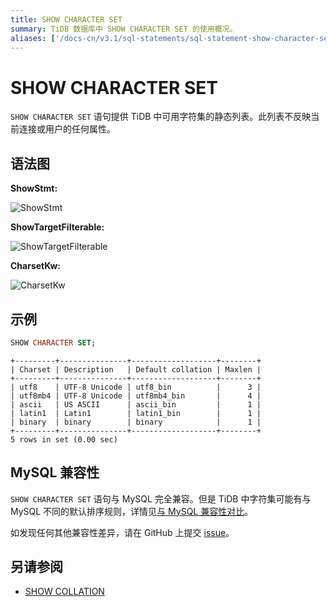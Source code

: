 ```yaml
---
title: SHOW CHARACTER SET
summary: TiDB 数据库中 SHOW CHARACTER SET 的使用概况。
aliases: ['/docs-cn/v3.1/sql-statements/sql-statement-show-character-set/','/docs-cn/v3.1/reference/sql/statements/show-character-set/']
---
```


# SHOW CHARACTER SET

`SHOW CHARACTER SET` 语句提供 TiDB 中可用字符集的静态列表。此列表不反映当前连接或用户的任何属性。

## 语法图

**ShowStmt:**

![ShowStmt](https://download.pingcap.com/images/docs-cn/sqlgram/ShowStmt.png)

**ShowTargetFilterable:**

![ShowTargetFilterable](https://download.pingcap.com/images/docs-cn/sqlgram/ShowTargetFilterable.png)

**CharsetKw:**

![CharsetKw](https://download.pingcap.com/images/docs-cn/sqlgram/CharsetKw.png)

## 示例


```sql
SHOW CHARACTER SET;
```

```
+---------+---------------+-------------------+--------+
| Charset | Description   | Default collation | Maxlen |
+---------+---------------+-------------------+--------+
| utf8    | UTF-8 Unicode | utf8_bin          |      3 |
| utf8mb4 | UTF-8 Unicode | utf8mb4_bin       |      4 |
| ascii   | US ASCII      | ascii_bin         |      1 |
| latin1  | Latin1        | latin1_bin        |      1 |
| binary  | binary        | binary            |      1 |
+---------+---------------+-------------------+--------+
5 rows in set (0.00 sec)
```

## MySQL 兼容性

`SHOW CHARACTER SET` 语句与 MySQL 完全兼容。但是 TiDB 中字符集可能有与 MySQL 不同的默认排序规则，详情见[与 MySQL 兼容性对比](/mysql-compatibility.md)。

如发现任何其他兼容性差异，请在 GitHub 上提交 [issue](https://github.com/pingcap/tidb/issues/new/choose)。

## 另请参阅

* [SHOW COLLATION](/sql-statements/sql-statement-show-collation.md)
